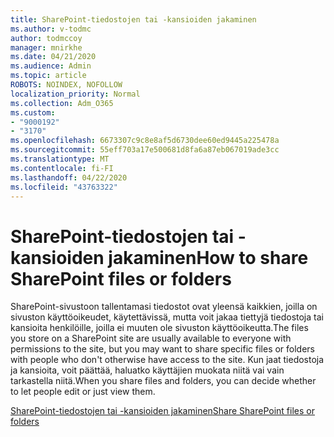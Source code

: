 ```yaml
---
title: SharePoint-tiedostojen tai -kansioiden jakaminen
ms.author: v-todmc
author: todmccoy
manager: mnirkhe
ms.date: 04/21/2020
ms.audience: Admin
ms.topic: article
ROBOTS: NOINDEX, NOFOLLOW
localization_priority: Normal
ms.collection: Adm_O365
ms.custom:
- "9000192"
- "3170"
ms.openlocfilehash: 6673307c9c8e8af5d6730dee60ed9445a225478a
ms.sourcegitcommit: 55eff703a17e500681d8fa6a87eb067019ade3cc
ms.translationtype: MT
ms.contentlocale: fi-FI
ms.lasthandoff: 04/22/2020
ms.locfileid: "43763322"
---
```

# <a name="how-to-share-sharepoint-files-or-folders"></a><span data-ttu-id="d16c1-102">SharePoint-tiedostojen tai -kansioiden jakaminen</span><span class="sxs-lookup"><span data-stu-id="d16c1-102">How to share SharePoint files or folders</span></span>

<span data-ttu-id="d16c1-103">SharePoint-sivustoon tallentamasi tiedostot ovat yleensä kaikkien, joilla on sivuston käyttöoikeudet, käytettävissä, mutta voit jakaa tiettyjä tiedostoja tai kansioita henkilöille, joilla ei muuten ole sivuston käyttöoikeutta.</span><span class="sxs-lookup"><span data-stu-id="d16c1-103">The files you store on a SharePoint site are usually available to everyone with permissions to the site, but you may want to share specific files or folders with people who don't otherwise have access to the site.</span></span> <span data-ttu-id="d16c1-104">Kun jaat tiedostoja ja kansioita, voit päättää, haluatko käyttäjien muokata niitä vai vain tarkastella niitä.</span><span class="sxs-lookup"><span data-stu-id="d16c1-104">When you share files and folders, you can decide whether to let people edit or just view them.</span></span>

[<span data-ttu-id="d16c1-105">SharePoint-tiedostojen tai -kansioiden jakaminen</span><span class="sxs-lookup"><span data-stu-id="d16c1-105">Share SharePoint files or folders</span></span>](https://support.office.com/article/1fe37332-0f9a-4719-970e-d2578da4941c)